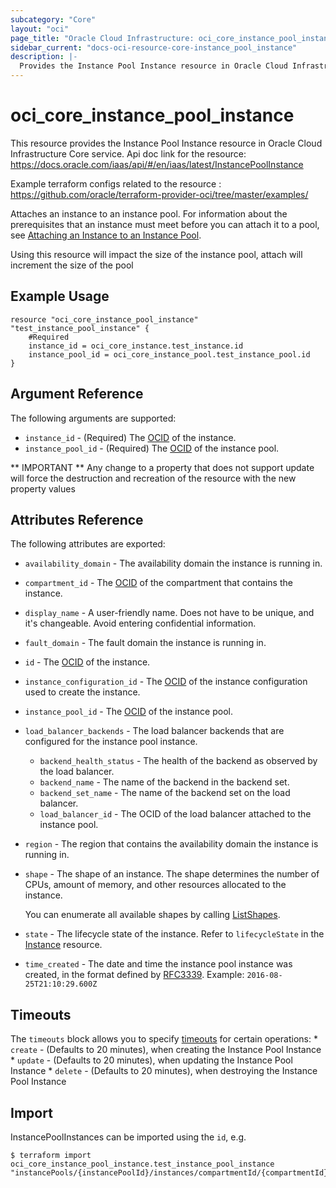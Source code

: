```yaml
---
subcategory: "Core"
layout: "oci"
page_title: "Oracle Cloud Infrastructure: oci_core_instance_pool_instance"
sidebar_current: "docs-oci-resource-core-instance_pool_instance"
description: |-
  Provides the Instance Pool Instance resource in Oracle Cloud Infrastructure Core service
---
```


# oci_core_instance_pool_instance
This resource provides the Instance Pool Instance resource in Oracle Cloud Infrastructure Core service.
Api doc link for the resource: https://docs.oracle.com/iaas/api/#/en/iaas/latest/InstancePoolInstance

Example terraform configs related to the resource : https://github.com/oracle/terraform-provider-oci/tree/master/examples/

Attaches an instance to an instance pool. For information about the prerequisites
that an instance must meet before you can attach it to a pool, see
[Attaching an Instance to an Instance Pool](https://docs.cloud.oracle.com/iaas/Content/Compute/Tasks/updatinginstancepool.htm#attach-instance).

Using this resource will impact the size of the instance pool, attach will increment the size of the pool

## Example Usage

```hcl
resource "oci_core_instance_pool_instance" "test_instance_pool_instance" {
	#Required
	instance_id = oci_core_instance.test_instance.id
	instance_pool_id = oci_core_instance_pool.test_instance_pool.id
}
```

## Argument Reference

The following arguments are supported:

* `instance_id` - (Required) The [OCID](https://docs.cloud.oracle.com/iaas/Content/General/Concepts/identifiers.htm) of the instance.
* `instance_pool_id` - (Required) The [OCID](https://docs.cloud.oracle.com/iaas/Content/General/Concepts/identifiers.htm) of the instance pool.


** IMPORTANT **
Any change to a property that does not support update will force the destruction and recreation of the resource with the new property values

## Attributes Reference

The following attributes are exported:

* `availability_domain` - The availability domain the instance is running in.
* `compartment_id` - The [OCID](https://docs.cloud.oracle.com/iaas/Content/General/Concepts/identifiers.htm) of the compartment that contains the instance. 
* `display_name` - A user-friendly name. Does not have to be unique, and it's changeable. Avoid entering confidential information. 
* `fault_domain` - The fault domain the instance is running in.
* `id` - The [OCID](https://docs.cloud.oracle.com/iaas/Content/General/Concepts/identifiers.htm) of the instance.
* `instance_configuration_id` - The [OCID](https://docs.cloud.oracle.com/iaas/Content/General/Concepts/identifiers.htm) of the instance configuration used to create the instance. 
* `instance_pool_id` - The [OCID](https://docs.cloud.oracle.com/iaas/Content/General/Concepts/identifiers.htm) of the instance pool.
* `load_balancer_backends` - The load balancer backends that are configured for the instance pool instance. 
	* `backend_health_status` - The health of the backend as observed by the load balancer.
	* `backend_name` - The name of the backend in the backend set.
	* `backend_set_name` - The name of the backend set on the load balancer.
	* `load_balancer_id` - The OCID of the load balancer attached to the instance pool.
* `region` - The region that contains the availability domain the instance is running in.
* `shape` - The shape of an instance. The shape determines the number of CPUs, amount of memory, and other resources allocated to the instance.

	You can enumerate all available shapes by calling [ListShapes](https://docs.cloud.oracle.com/iaas/api/#/en/iaas/latest/Shape/ListShapes). 
* `state` - The lifecycle state of the instance. Refer to `lifecycleState` in the [Instance](https://docs.cloud.oracle.com/iaas/api/#/en/iaas/latest/Instance) resource.
* `time_created` - The date and time the instance pool instance was created, in the format defined by [RFC3339](https://tools.ietf.org/html/rfc3339). Example: `2016-08-25T21:10:29.600Z` 

## Timeouts

The `timeouts` block allows you to specify [timeouts](https://registry.terraform.io/providers/oracle/oci/latest/docs/guides/changing_timeouts) for certain operations:
	* `create` - (Defaults to 20 minutes), when creating the Instance Pool Instance
	* `update` - (Defaults to 20 minutes), when updating the Instance Pool Instance
	* `delete` - (Defaults to 20 minutes), when destroying the Instance Pool Instance


## Import

InstancePoolInstances can be imported using the `id`, e.g.

```
$ terraform import oci_core_instance_pool_instance.test_instance_pool_instance "instancePools/{instancePoolId}/instances/compartmentId/{compartmentId}" 
```

